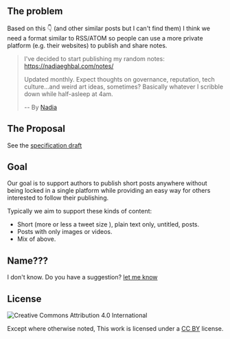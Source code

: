 ## The problem

Based on this 👇 (and other similar posts but I can't find them) I think we need a format similar to RSS/ATOM so people can use a more private platform (e.g. their websites) to publish and share notes.

> I've decided to start publishing my random notes:
> https://nadiaeghbal.com/notes/
>
> Updated monthly. Expect thoughts on governance, reputation, tech culture...and
> weird art ideas, sometimes? Basically whatever I scribble down while
> half-asleep at 4am.
>
> -- By [Nadia](https://twitter.com/nayafia/status/1009533925285171200)

## The Proposal

See the [specification draft](./spec/v1.md)

## Goal

Our goal is to support authors to publish short posts anywhere without being locked in a single platform while providing an easy way for others interested to follow their publishing.

Typically we aim to support these kinds of content:

- Short (more or less a tweet size ), plain text only, untitled, posts.
- Posts with only images or videos.
- Mix of above.

## Name???

I don't know. Do you have a suggestion? [let me know](https://github.com/z0al/naming-is-hard/issues/1)

## License

![Creative Commons Attribution 4.0 International](https://i.creativecommons.org/l/by/4.0/88x31.png)

Except where otherwise noted, This work is licensed under a [CC BY](http://creativecommons.org/licenses/by/4.0/) license.
